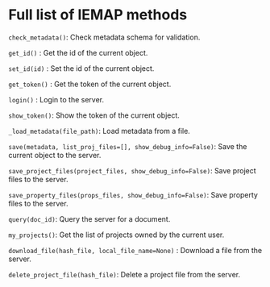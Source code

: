 # Full list of IEMAP methods

`check_metadata()`: Check metadata schema for validation.

`get_id()` : Get the id of the current object.

`set_id(id)` : Set the id of the current object.

`get_token()` : Get the token of the current object.

`login()` : Login to the server.

`show_token()`: Show the token of the current object.

`_load_metadata(file_path)`: Load metadata from a file.

`save(metadata, list_proj_files=[], show_debug_info=False)`: Save the current object to the server.

`save_project_files(project_files, show_debug_info=False)`: Save project files to the server.

`save_property_files(props_files, show_debug_info=False)`: Save property files to the server.

`query(doc_id)`: Query the server for a document.

`my_projects()`: Get the list of projects owned by the current user.

`download_file(hash_file, local_file_name=None)` : Download a file from the server.

`delete_project_file(hash_file)`: Delete a project file from the server.